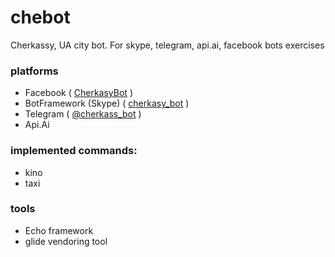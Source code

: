 # chebot
Cherkassy, UA city bot. 
For skype, telegram, api.ai, facebook bots exercises

### platforms
* Facebook ( [CherkasyBot](http://fb.me/cherkasybot) )
* BotFramework (Skype)  ( [cherkasy_bot](https://join.skype.com/bot/ce3552b9-2648-45da-8ec6-6ecab7064d1e) )
* Telegram ( [@cherkass_bot](https://web.telegram.org/#/im?p=@cherkass_bot) )
* Api.Ai


### implemented commands:

* kino
* taxi


### tools

* Echo framework
* glide vendoring tool
